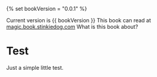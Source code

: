 {% set bookVersion = "0.0.1" %}


Current version is {{ bookVersion }}
This book can read at [magic.book.stinkiedog.com](https://magic.book.stinkiedog.com)
What is this book about?

# Test
Just a simple little test.